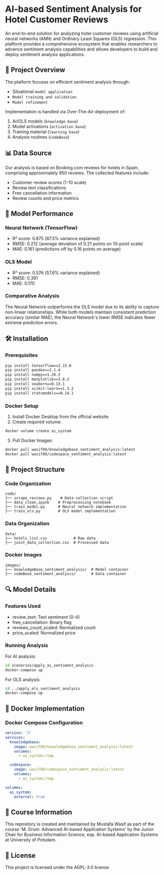 # AI-based Sentiment Analysis for Hotel Customer Reviews

An end-to-end solution for analyzing hotel customer reviews using artificial neural networks (ANN) and Ordinary Least Squares (OLS) regression. This platform provides a comprehensive ecosystem that enables researchers to advance sentiment analysis capabilities and allows developers to build and deploy sentiment analysis applications.

## 🎯 Project Overview

The platform focuses on efficient sentiment analysis through:
- Situational `model application`
- `Model training and validation`
- `Model refinement`

Implementation is handled via Over-The-Air deployment of:
1. AI/OLS models (`knowledge base`)
2. Model activations (`activation base`)
3. Training material (`learning base`)
4. Analysis routines (`codeBase`)

## 📊 Data Source

Our analysis is based on Booking.com reviews for hotels in Spain, comprising approximately 950 reviews. The collected features include:
- Customer review scores (1-10 scale)
- Review text classifications
- Free cancellation information
- Review counts and price metrics

## 🚀 Model Performance

### Neural Network (TensorFlow)
- R² score: 0.875 (87.5% variance explained)
- RMSE: 0.212 (average deviation of 0.21 points on 10-point scale)
- MAE: 0.161 (predictions off by 0.16 points on average)

### OLS Model
- R² score: 0.576 (57.6% variance explained)
- RMSE: 0.391
- MAE: 0.170

### Comparative Analysis
The Neural Network outperforms the OLS model due to its ability to capture non-linear relationships. While both models maintain consistent prediction accuracy (similar MAE), the Neural Network's lower RMSE indicates fewer extreme prediction errors.

## 🛠️ Installation

### Prerequisites
```bash
pip install tensorflow==2.15.0
pip install pandas==2.1.4
pip install numpy==1.26.3
pip install matplotlib==3.8.2
pip install seaborn==0.13.1
pip install scikit-learn==1.3.2
pip install statsmodels==0.14.1
```

### Docker Setup

1. Install Docker Desktop from the official website
2. Create required volume:
```bash
docker volume create ai_system
```

3. Pull Docker Images:
```bash
docker pull wasif89/knowledgebase_sentiment_analysis:latest
docker pull wasif89/codespace_sentiment_analysis:latest
```

## 📁 Project Structure

### Code Organization
```
code/
├── scrape_reviews.py    # Data collection script
├── data_clean.ipynb    # Preprocessing notebook
├── train_model.py      # Neural network implementation
├── train_ols.py        # OLS model implementation
```

### Data Organization
```
data/
├── hotels_list.csv            # Raw data
├── joint_data_collection.csv  # Processed data
```

### Docker Images
```
images/
├── knowledgeBase_sentiment_analysis/  # Model container
├── codeBase_sentiment_analysis/       # Data container
```

## 🔍 Model Details

### Features Used
- review_text: Text sentiment (0-4)
- free_cancellation: Binary flag
- reviews_count_scaled: Normalized count
- price_scaled: Normalized price

### Running Analysis

For AI analysis:
```bash
cd scenarios/apply_ai_sentiment_analysis
docker-compose up
```

For OLS analysis:
```bash
cd ../apply_ols_sentiment_analysis
docker-compose up
```

## 🐳 Docker Implementation

### Docker Compose Configuration
```yaml
version: '3'
services:
  knowledgebase:
    image: wasif89/knowledgebase_sentiment_analysis:latest
    volumes:
      - ai_system:/tmp

  codespace:
    image: wasif89/codespace_sentiment_analysis:latest
    volumes:
      - ai_system:/tmp

volumes:
  ai_system:
    external: true
```

## 📝 Course Information

This repository is created and maintained by Mustafa Wasif as part of the course 'M. Grum: Advanced AI-based Application Systems' by the Junior Chair for Business Information Science, esp. AI-based Application Systems at University of Potsdam.

## 📄 License

This project is licensed under the AGPL-3.0 license.
